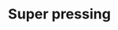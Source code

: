 ---
title: "Super pressing"
url: /libreville/super-pressing-rue-jules-ferry/
shop: blanchisserie
---